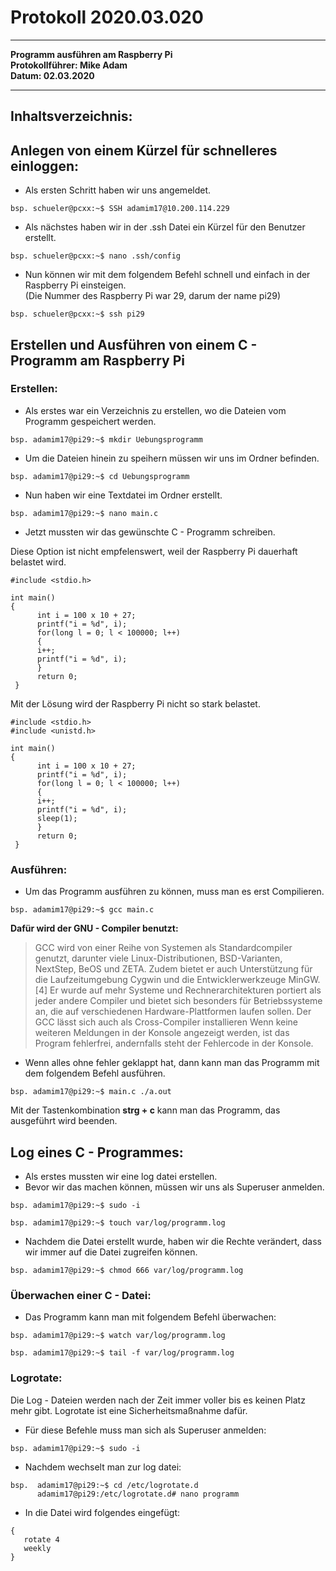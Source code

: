 # Protokoll 2020.03.020
-------------------------------
**Programm ausführen am Raspberry Pi**  
**Protokollführer: Mike Adam**  
**Datum: 02.03.2020**

--------------------------------
## Inhaltsverzeichnis:


## Anlegen von einem Kürzel für schnelleres einloggen:
* Als ersten Schritt haben wir uns angemeldet.
````
bsp. schueler@pcxx:~$ SSH adamim17@10.200.114.229
````
* Als nächstes haben wir in der .ssh Datei ein Kürzel für den Benutzer erstellt.
````
bsp. schueler@pcxx:~$ nano .ssh/config
````
* Nun können wir mit dem folgendem Befehl schnell und einfach in der Raspberry Pi einsteigen.   
(Die Nummer des Raspberry Pi war 29, darum der name pi29)   
````
bsp. schueler@pcxx:~$ ssh pi29
````
## Erstellen und Ausführen von einem C - Programm am Raspberry Pi

### Erstellen:

* Als erstes war ein Verzeichnis zu erstellen, wo die Dateien vom Programm gespeichert werden.
````
bsp. adamim17@pi29:~$ mkdir Uebungsprogramm
````
* Um die Dateien hinein zu speihern müssen wir uns im Ordner befinden.
````
bsp. adamim17@pi29:~$ cd Uebungsprogramm
````
* Nun haben wir eine Textdatei im Ordner erstellt.
````
bsp. adamim17@pi29:~$ nano main.c
````
* Jetzt mussten wir das gewünschte C - Programm schreiben.

Diese Option ist nicht empfelenswert, weil der Raspberry Pi dauerhaft belastet wird.
````
#include <stdio.h>

int main()
{
      int i = 100 x 10 + 27;
      printf("i = %d", i);
      for(long l = 0; l < 100000; l++)
      {
      i++;
      printf("i = %d", i);
      }
      return 0;
 }
````
Mit der Lösung wird der Raspberry Pi nicht so stark belastet.
````
#include <stdio.h>
#include <unistd.h>

int main()
{
      int i = 100 x 10 + 27;
      printf("i = %d", i);
      for(long l = 0; l < 100000; l++)
      {
      i++;
      printf("i = %d", i);
      sleep(1);
      }
      return 0;
 }
````

### Ausführen:

* Um das Programm ausführen zu können, muss man es erst Compilieren.
````
bsp. adamim17@pi29:~$ gcc main.c
````
**Dafür wird der GNU - Compiler benutzt:**
> GCC wird von einer Reihe von Systemen als Standardcompiler genutzt, darunter viele Linux-Distributionen, BSD-Varianten, NextStep, BeOS und ZETA. Zudem bietet er auch Unterstützung für die Laufzeitumgebung Cygwin und die Entwicklerwerkzeuge MinGW.[4] Er wurde auf mehr Systeme und Rechnerarchitekturen portiert als jeder andere Compiler und bietet sich besonders für Betriebssysteme an, die auf verschiedenen Hardware-Plattformen laufen sollen. Der GCC lässt sich auch als Cross-Compiler installieren
Wenn keine weiteren Meldungen in der Konsole angezeigt werden, ist das Program fehlerfrei, andernfalls steht der Fehlercode in der Konsole.

* Wenn alles ohne fehler geklappt hat, dann kann man das Programm mit dem folgendem Befehl ausführen.
````
bsp. adamim17@pi29:~$ main.c ./a.out
````
Mit der Tastenkombination **strg + c** kann man das Programm, das ausgeführt wird beenden.

## Log eines C - Programmes:

* Als erstes mussten wir eine log datei erstellen.
* Bevor wir das machen können, müssen wir uns als Superuser anmelden.
````
bsp. adamim17@pi29:~$ sudo -i
````
````
bsp. adamim17@pi29:~$ touch var/log/programm.log
````
* Nachdem die Datei erstellt wurde, haben wir die Rechte verändert, dass wir immer auf die Datei zugreifen können.
````
bsp. adamim17@pi29:~$ chmod 666 var/log/programm.log
````
### Überwachen einer C - Datei:
* Das Programm kann man mit folgendem Befehl überwachen:
````
bsp. adamim17@pi29:~$ watch var/log/programm.log
````
````
bsp. adamim17@pi29:~$ tail -f var/log/programm.log
````
### Logrotate:
Die Log - Dateien werden nach der Zeit immer voller bis es keinen Platz mehr gibt. Logrotate ist eine Sicherheitsmaßnahme dafür.   
* Für diese Befehle muss man sich als Superuser anmelden:
````
bsp. adamim17@pi29:~$ sudo -i
````
* Nachdem wechselt man zur log datei:
````
bsp.  adamim17@pi29:~$ cd /etc/logrotate.d
      adamim17@pi29:/etc/logrotate.d# nano programm
````

* In die Datei wird folgendes eingefügt:
````
{
   rotate 4
   weekly
}
````






